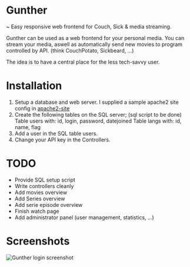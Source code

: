 # Gunther
~ Easy responsive web frontend for Couch, Sick & media streaming.

Gunther can be used as a web frontend for your personal media. You can stream your media, aswell as automatically send new movies to program controlled by API. (think CouchPotato, Sickbeard, ...)

The idea is to have a central place for the less tech-savvy user.


# Installation
1. Setup a database and web server. I supplied a sample apache2 site config in [apache2-site](/apache2-site)
2. Create the following tables on the SQL server; (sql script to be done)
    Table users with: id, login, password, datejoined
    Table langs with: id, name, flag
3. Add a user in the SQL table users.
4. Change your API key in the Controllers.

# TODO
- Provide SQL setup script
- Write controllers cleanly
- Add movies overview
- Add Series overview
- Add serie episode overview
- Finish watch page
- Add administrator panel (user management, statistics, ...)

# Screenshots
![Gunther login screenshot](https://i.imgur.com/RWgQcBR.png "Login screen")
